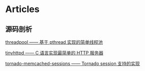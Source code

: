 # Articles

## 源码剖析
[threadpool —— 基于 pthread 实现的简单线程池](https://github.com/AngryHacker/articles/blob/master/src/code_reading/threadpool.md)

[tinyhttpd —— C 语言实现最简单的 HTTP 服务器](https://github.com/AngryHacker/articles/blob/master/src/code_reading/tinyhttpd.md)

[tornado-memcached-sessions —— Tornado session 支持的实现](https://github.com/AngryHacker/articles/blob/master/src/code_reading/tornado-memcached-sessions.md)


